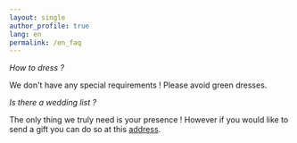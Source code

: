 ```yaml
---
layout: single
author_profile: true
lang: en
permalink: /en_faq
---
```


*How to dress ?*

We don't have any special requirements ! Please avoid green dresses.

*Is there a wedding list ?*

The only thing we truly need is your presence ! However if you would like to send a gift you can do so at this [address](https://www.milirose.com/liste-cadeaux-359607.html).